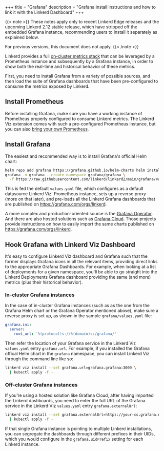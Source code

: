+++
title = "Grafana"
description = "Grafana install instructions and how to link it with the Linkerd Dashboard"
+++

{{< note >}}
These notes apply only to recent Linkerd Edge releases and the upcoming Linkerd
2.12 stable release, which have stripped off the embedded Grafana instance,
recommending users to install it separately as explained below.

For previous versions, this document does not apply.
{{< /note >}}

Linkerd provides a full [on-cluster metrics stack](../../features/dashboard/)
that can be leveraged by a Prometheus instance and subsequently by a Grafana
instance, in order to show both the real-time and historical behavior of these
metrics.

First, you need to install Grafana from a variety of possible sources, and then
load the suite of Grafana dashboards that have been pre-configured to consume
the metrics exposed by Linkerd.

## Install Prometheus

Before installing Grafana, make sure you have a working instance of Prometheus
properly configured to consume Linkerd metrics. The Linkerd Viz extension comes
with such a pre-configured Prometheus instance, but you can also [bring your own
Prometheus](../external-prometheus/).

## Install Grafana

The easiest and recommended way is to install Grafana's official Helm chart:

```bash
helm repo add grafana https://grafana.github.io/helm-charts helm install
grafana -n grafana --create-namespace grafana/grafana \
  -f https://raw.githubusercontent.com/linkerd/linkerd2/main/grafana/values.yaml
```

This is fed the default `values.yaml` file, which configures as a default
datasource Linkerd Viz' Prometheus instance, sets up a reverse proxy (more on
that later), and pre-loads all the Linkerd Grafana dashboards that are published
on <https://grafana.com/orgs/linkerd>.

A more complex and production-oriented source is the [Grafana
Operator](https://github.com/grafana-operator/grafana-operator). And there are
also hosted solutions such as [Grafana
Cloud](https://grafana.com/products/cloud/). Those projects provide instructions
on how to easily import the same charts published on
<https://grafana.com/orgs/linkerd>.

## Hook Grafana with Linkerd Viz Dashboard

It's easy to configure Linkerd Viz dashboard and Grafana such that the former
displays Grafana icons in all the relevant items, providing direct links to the
appropriate Grafana Dashboards. For example, when looking at a list of
deployments for a given namespace, you'll be able to go straight into the
Linkerd Deployments Grafana dashboard providing the same (and more) metrics
(plus their historical behavior).

### In-cluster Grafana instances

In the case of in-cluster Grafana instances (such as as the one from the Grafana
Helm chart or the Grafana Operator mentioned above), make sure a reverse proxy
is set up, as shown in the sample `grafana/values.yaml` file:

```yaml
grafana.ini:
  server:
    root_url: '%(protocol)s://%(domain)s:/grafana/'
```

Then refer the location of your Grafana service in the Linkerd Viz `values.yaml`
entry `grafana.url`. For example, if you installed the Grafana offical Helm
chart in the `grafana` namespace, you can install Linkerd Viz through the
command line like so:

```bash
linkerd viz install --set grafana.url=grafana.grafana:3000 \
  | kubectl apply -f -
```

### Off-cluster Grafana instances

If you're using a hosted solution like Grafana Cloud, after having imported the
Linkerd dashboards, you need to enter the full URL of the Grafana service in the
Linkerd Viz `values.yaml` entry `grafana.externalUrl`:

```bash
linkerd viz install --set grafana.externalUrl=https://your-co.grafana.net/ \
  | kubectl apply -f -
```

If that single Grafana instance is pointing to multiple Linkerd installations,
you can segregate the dashboards through different prefixes in their UIDs, which
you would configure in the `grafana.uidPrefix` setting for each Linkerd
instance.
